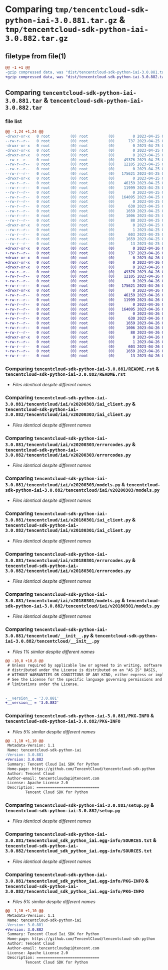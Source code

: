 # Comparing `tmp/tencentcloud-sdk-python-iai-3.0.881.tar.gz` & `tmp/tencentcloud-sdk-python-iai-3.0.882.tar.gz`

## filetype from file(1)

```diff
@@ -1 +1 @@
-gzip compressed data, was "dist/tencentcloud-sdk-python-iai-3.0.881.tar", last modified: Tue Apr 25 00:42:15 2023, max compression
+gzip compressed data, was "dist/tencentcloud-sdk-python-iai-3.0.882.tar", last modified: Wed Apr 26 03:29:32 2023, max compression
```

## Comparing `tencentcloud-sdk-python-iai-3.0.881.tar` & `tencentcloud-sdk-python-iai-3.0.882.tar`

### file list

```diff
@@ -1,24 +1,24 @@
-drwxr-xr-x   0 root         (0) root         (0)        0 2023-04-25 00:42:15.000000 tencentcloud-sdk-python-iai-3.0.881/
--rw-r--r--   0 root         (0) root         (0)      737 2023-04-25 00:42:15.000000 tencentcloud-sdk-python-iai-3.0.881/README.rst
-drwxr-xr-x   0 root         (0) root         (0)        0 2023-04-25 00:42:15.000000 tencentcloud-sdk-python-iai-3.0.881/tencentcloud/
-drwxr-xr-x   0 root         (0) root         (0)        0 2023-04-25 00:42:15.000000 tencentcloud-sdk-python-iai-3.0.881/tencentcloud/iai/
-drwxr-xr-x   0 root         (0) root         (0)        0 2023-04-25 00:42:15.000000 tencentcloud-sdk-python-iai-3.0.881/tencentcloud/iai/v20200303/
--rw-r--r--   0 root         (0) root         (0)    49376 2023-04-25 00:42:15.000000 tencentcloud-sdk-python-iai-3.0.881/tencentcloud/iai/v20200303/iai_client.py
--rw-r--r--   0 root         (0) root         (0)    12105 2023-04-25 00:42:15.000000 tencentcloud-sdk-python-iai-3.0.881/tencentcloud/iai/v20200303/errorcodes.py
--rw-r--r--   0 root         (0) root         (0)        0 2023-04-25 00:42:15.000000 tencentcloud-sdk-python-iai-3.0.881/tencentcloud/iai/v20200303/__init__.py
--rw-r--r--   0 root         (0) root         (0)   175621 2023-04-25 00:42:15.000000 tencentcloud-sdk-python-iai-3.0.881/tencentcloud/iai/v20200303/models.py
-drwxr-xr-x   0 root         (0) root         (0)        0 2023-04-25 00:42:15.000000 tencentcloud-sdk-python-iai-3.0.881/tencentcloud/iai/v20180301/
--rw-r--r--   0 root         (0) root         (0)    46159 2023-04-25 00:42:15.000000 tencentcloud-sdk-python-iai-3.0.881/tencentcloud/iai/v20180301/iai_client.py
--rw-r--r--   0 root         (0) root         (0)    11999 2023-04-25 00:42:15.000000 tencentcloud-sdk-python-iai-3.0.881/tencentcloud/iai/v20180301/errorcodes.py
--rw-r--r--   0 root         (0) root         (0)        0 2023-04-25 00:42:15.000000 tencentcloud-sdk-python-iai-3.0.881/tencentcloud/iai/v20180301/__init__.py
--rw-r--r--   0 root         (0) root         (0)   164095 2023-04-25 00:42:15.000000 tencentcloud-sdk-python-iai-3.0.881/tencentcloud/iai/v20180301/models.py
--rw-r--r--   0 root         (0) root         (0)        0 2023-04-25 00:42:15.000000 tencentcloud-sdk-python-iai-3.0.881/tencentcloud/iai/__init__.py
--rw-r--r--   0 root         (0) root         (0)      630 2023-04-25 00:42:15.000000 tencentcloud-sdk-python-iai-3.0.881/tencentcloud/__init__.py
--rw-r--r--   0 root         (0) root         (0)     1659 2023-04-25 00:42:15.000000 tencentcloud-sdk-python-iai-3.0.881/PKG-INFO
--rw-r--r--   0 root         (0) root         (0)     1006 2023-04-25 00:42:15.000000 tencentcloud-sdk-python-iai-3.0.881/setup.py
--rw-r--r--   0 root         (0) root         (0)       88 2023-04-25 00:42:15.000000 tencentcloud-sdk-python-iai-3.0.881/setup.cfg
-drwxr-xr-x   0 root         (0) root         (0)        0 2023-04-25 00:42:15.000000 tencentcloud-sdk-python-iai-3.0.881/tencentcloud_sdk_python_iai.egg-info/
--rw-r--r--   0 root         (0) root         (0)        1 2023-04-25 00:42:15.000000 tencentcloud-sdk-python-iai-3.0.881/tencentcloud_sdk_python_iai.egg-info/dependency_links.txt
--rw-r--r--   0 root         (0) root         (0)      603 2023-04-25 00:42:15.000000 tencentcloud-sdk-python-iai-3.0.881/tencentcloud_sdk_python_iai.egg-info/SOURCES.txt
--rw-r--r--   0 root         (0) root         (0)     1659 2023-04-25 00:42:15.000000 tencentcloud-sdk-python-iai-3.0.881/tencentcloud_sdk_python_iai.egg-info/PKG-INFO
--rw-r--r--   0 root         (0) root         (0)       13 2023-04-25 00:42:15.000000 tencentcloud-sdk-python-iai-3.0.881/tencentcloud_sdk_python_iai.egg-info/top_level.txt
+drwxr-xr-x   0 root         (0) root         (0)        0 2023-04-26 03:29:32.000000 tencentcloud-sdk-python-iai-3.0.882/
+-rw-r--r--   0 root         (0) root         (0)      737 2023-04-26 03:29:32.000000 tencentcloud-sdk-python-iai-3.0.882/README.rst
+drwxr-xr-x   0 root         (0) root         (0)        0 2023-04-26 03:29:32.000000 tencentcloud-sdk-python-iai-3.0.882/tencentcloud/
+drwxr-xr-x   0 root         (0) root         (0)        0 2023-04-26 03:29:32.000000 tencentcloud-sdk-python-iai-3.0.882/tencentcloud/iai/
+drwxr-xr-x   0 root         (0) root         (0)        0 2023-04-26 03:29:32.000000 tencentcloud-sdk-python-iai-3.0.882/tencentcloud/iai/v20200303/
+-rw-r--r--   0 root         (0) root         (0)    49376 2023-04-26 03:29:32.000000 tencentcloud-sdk-python-iai-3.0.882/tencentcloud/iai/v20200303/iai_client.py
+-rw-r--r--   0 root         (0) root         (0)    12105 2023-04-26 03:29:32.000000 tencentcloud-sdk-python-iai-3.0.882/tencentcloud/iai/v20200303/errorcodes.py
+-rw-r--r--   0 root         (0) root         (0)        0 2023-04-26 03:29:32.000000 tencentcloud-sdk-python-iai-3.0.882/tencentcloud/iai/v20200303/__init__.py
+-rw-r--r--   0 root         (0) root         (0)   175621 2023-04-26 03:29:32.000000 tencentcloud-sdk-python-iai-3.0.882/tencentcloud/iai/v20200303/models.py
+drwxr-xr-x   0 root         (0) root         (0)        0 2023-04-26 03:29:32.000000 tencentcloud-sdk-python-iai-3.0.882/tencentcloud/iai/v20180301/
+-rw-r--r--   0 root         (0) root         (0)    46159 2023-04-26 03:29:32.000000 tencentcloud-sdk-python-iai-3.0.882/tencentcloud/iai/v20180301/iai_client.py
+-rw-r--r--   0 root         (0) root         (0)    11999 2023-04-26 03:29:32.000000 tencentcloud-sdk-python-iai-3.0.882/tencentcloud/iai/v20180301/errorcodes.py
+-rw-r--r--   0 root         (0) root         (0)        0 2023-04-26 03:29:32.000000 tencentcloud-sdk-python-iai-3.0.882/tencentcloud/iai/v20180301/__init__.py
+-rw-r--r--   0 root         (0) root         (0)   164095 2023-04-26 03:29:32.000000 tencentcloud-sdk-python-iai-3.0.882/tencentcloud/iai/v20180301/models.py
+-rw-r--r--   0 root         (0) root         (0)        0 2023-04-26 03:29:32.000000 tencentcloud-sdk-python-iai-3.0.882/tencentcloud/iai/__init__.py
+-rw-r--r--   0 root         (0) root         (0)      630 2023-04-26 03:29:32.000000 tencentcloud-sdk-python-iai-3.0.882/tencentcloud/__init__.py
+-rw-r--r--   0 root         (0) root         (0)     1659 2023-04-26 03:29:32.000000 tencentcloud-sdk-python-iai-3.0.882/PKG-INFO
+-rw-r--r--   0 root         (0) root         (0)     1006 2023-04-26 03:29:32.000000 tencentcloud-sdk-python-iai-3.0.882/setup.py
+-rw-r--r--   0 root         (0) root         (0)       88 2023-04-26 03:29:32.000000 tencentcloud-sdk-python-iai-3.0.882/setup.cfg
+drwxr-xr-x   0 root         (0) root         (0)        0 2023-04-26 03:29:32.000000 tencentcloud-sdk-python-iai-3.0.882/tencentcloud_sdk_python_iai.egg-info/
+-rw-r--r--   0 root         (0) root         (0)        1 2023-04-26 03:29:32.000000 tencentcloud-sdk-python-iai-3.0.882/tencentcloud_sdk_python_iai.egg-info/dependency_links.txt
+-rw-r--r--   0 root         (0) root         (0)      603 2023-04-26 03:29:32.000000 tencentcloud-sdk-python-iai-3.0.882/tencentcloud_sdk_python_iai.egg-info/SOURCES.txt
+-rw-r--r--   0 root         (0) root         (0)     1659 2023-04-26 03:29:32.000000 tencentcloud-sdk-python-iai-3.0.882/tencentcloud_sdk_python_iai.egg-info/PKG-INFO
+-rw-r--r--   0 root         (0) root         (0)       13 2023-04-26 03:29:32.000000 tencentcloud-sdk-python-iai-3.0.882/tencentcloud_sdk_python_iai.egg-info/top_level.txt
```

### Comparing `tencentcloud-sdk-python-iai-3.0.881/README.rst` & `tencentcloud-sdk-python-iai-3.0.882/README.rst`

 * *Files identical despite different names*

### Comparing `tencentcloud-sdk-python-iai-3.0.881/tencentcloud/iai/v20200303/iai_client.py` & `tencentcloud-sdk-python-iai-3.0.882/tencentcloud/iai/v20200303/iai_client.py`

 * *Files identical despite different names*

### Comparing `tencentcloud-sdk-python-iai-3.0.881/tencentcloud/iai/v20200303/errorcodes.py` & `tencentcloud-sdk-python-iai-3.0.882/tencentcloud/iai/v20200303/errorcodes.py`

 * *Files identical despite different names*

### Comparing `tencentcloud-sdk-python-iai-3.0.881/tencentcloud/iai/v20200303/models.py` & `tencentcloud-sdk-python-iai-3.0.882/tencentcloud/iai/v20200303/models.py`

 * *Files identical despite different names*

### Comparing `tencentcloud-sdk-python-iai-3.0.881/tencentcloud/iai/v20180301/iai_client.py` & `tencentcloud-sdk-python-iai-3.0.882/tencentcloud/iai/v20180301/iai_client.py`

 * *Files identical despite different names*

### Comparing `tencentcloud-sdk-python-iai-3.0.881/tencentcloud/iai/v20180301/errorcodes.py` & `tencentcloud-sdk-python-iai-3.0.882/tencentcloud/iai/v20180301/errorcodes.py`

 * *Files identical despite different names*

### Comparing `tencentcloud-sdk-python-iai-3.0.881/tencentcloud/iai/v20180301/models.py` & `tencentcloud-sdk-python-iai-3.0.882/tencentcloud/iai/v20180301/models.py`

 * *Files identical despite different names*

### Comparing `tencentcloud-sdk-python-iai-3.0.881/tencentcloud/__init__.py` & `tencentcloud-sdk-python-iai-3.0.882/tencentcloud/__init__.py`

 * *Files 1% similar despite different names*

```diff
@@ -10,8 +10,8 @@
 # Unless required by applicable law or agreed to in writing, software
 # distributed under the License is distributed on an "AS IS" BASIS,
 # WITHOUT WARRANTIES OR CONDITIONS OF ANY KIND, either express or implied.
 # See the License for the specific language governing permissions and
 # limitations under the License.
 
 
-__version__ = '3.0.881'
+__version__ = '3.0.882'
```

### Comparing `tencentcloud-sdk-python-iai-3.0.881/PKG-INFO` & `tencentcloud-sdk-python-iai-3.0.882/PKG-INFO`

 * *Files 5% similar despite different names*

```diff
@@ -1,10 +1,10 @@
 Metadata-Version: 1.1
 Name: tencentcloud-sdk-python-iai
-Version: 3.0.881
+Version: 3.0.882
 Summary: Tencent Cloud Iai SDK for Python
 Home-page: https://github.com/TencentCloud/tencentcloud-sdk-python
 Author: Tencent Cloud
 Author-email: tencentcloudapi@tencent.com
 License: Apache License 2.0
 Description: ============================
         Tencent Cloud SDK for Python
```

### Comparing `tencentcloud-sdk-python-iai-3.0.881/setup.py` & `tencentcloud-sdk-python-iai-3.0.882/setup.py`

 * *Files identical despite different names*

### Comparing `tencentcloud-sdk-python-iai-3.0.881/tencentcloud_sdk_python_iai.egg-info/SOURCES.txt` & `tencentcloud-sdk-python-iai-3.0.882/tencentcloud_sdk_python_iai.egg-info/SOURCES.txt`

 * *Files identical despite different names*

### Comparing `tencentcloud-sdk-python-iai-3.0.881/tencentcloud_sdk_python_iai.egg-info/PKG-INFO` & `tencentcloud-sdk-python-iai-3.0.882/tencentcloud_sdk_python_iai.egg-info/PKG-INFO`

 * *Files 5% similar despite different names*

```diff
@@ -1,10 +1,10 @@
 Metadata-Version: 1.1
 Name: tencentcloud-sdk-python-iai
-Version: 3.0.881
+Version: 3.0.882
 Summary: Tencent Cloud Iai SDK for Python
 Home-page: https://github.com/TencentCloud/tencentcloud-sdk-python
 Author: Tencent Cloud
 Author-email: tencentcloudapi@tencent.com
 License: Apache License 2.0
 Description: ============================
         Tencent Cloud SDK for Python
```

